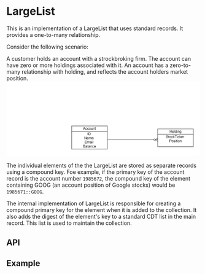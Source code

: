 # LargeList

This is an implementation of a LargeList that uses standard records. It provides a one-to-many relationship. 

Consider the following scenario:

A customer holds an account with a strockbroking firm. The account can have zero or more holdings associated with it. An account has a zero-to-many relationship with holding, and reflects the account holders market position.
![One to many](OneToMany.png)

The individual elements of the the LargeList are stored as separate records using a compound key. Foe example, if the primary key of the account record is the account number `1985672`, the compound key of the element containing GOOG (an account position of Google stocks) would be `1985671::GOOG`.

The internal implementation of LargeList is responsible for creating a compound primary key for the element when it is added to the collection. It also adds the digest of the element's key to a standard CDT list in the main record. This list is used to maintain the collection.

## API


## Example
